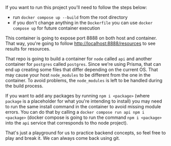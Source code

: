 If you want to run this project you'll need to follow the steps below:

- run `docker compose up --build` from the root directory
- if you don't change anything in the `Dockerfile` you can use `docker compose up` for future container execution

This container is going to expose port 8888 on both host and container. That way, you're going to follow [http://localhost:8888/resources](http://localhost:8888/resources) to see results for resources.

That repo is going to build a container for `node` called `api` and another container for `postgres` called `postgres`. Since we're using Prisma, that can end up creating some files that differ depending on the current OS. That may cause your host `node_modules` to be different from the one in the container. To avoid problems, the `node_modules` is left to be handled during the build process.

If you want to add any packages by running `npm i <package>` (where `package` is a placeholder for what you're intending to install) you may need to run the same install command in the container to avoid missing module errors. You can do that by calling a `docker compose run api npm i <package>` (docker compose is going to run the command `npm i <package>` into the `api` service that corresponds to tho node project).

That's just a playground for us to practice backend concepts, so feel free to play and break it. We can always come back using git.

